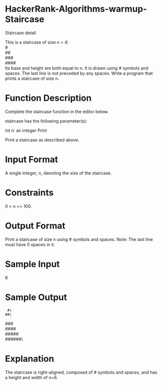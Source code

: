 # HackerRank-Algorithms-warmup-Staircase

Staircase detail

This is a staircase of size n = 4:\
   #\
  ##\
 ###\
####\
Its base and height are both equal to n. It is drawn using # symbols and spaces. The last line is not preceded by any spaces.
Write a program that prints a staircase of size n.

# Function Description

Complete the staircase function in the editor below.

staircase has the following parameter(s):

int n: an integer
Print

Print a staircase as described above.

# Input Format
A single integer, n, denoting the size of the staircase.

# Constraints

 0 < n <= 100.

# Output Format
Print a staircase of size n using # symbols and spaces.
Note: The last line must have 0 spaces in it.

# Sample Input
6 

# Sample Output

     #\
    ##\
   ###\
  ####\
 #####\
######\

# Explanation
The staircase is right-aligned, composed of # symbols and spaces, and has a height and width of n=6.
